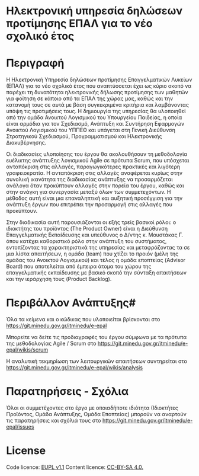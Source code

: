 # Ηλεκτρονική υπηρεσία δηλώσεων προτίμησης ΕΠΑΛ για το νέο σχολικό έτος  #

# Περιγραφή #

 Η Ηλεκτρονική Υπηρεσία δηλώσεων προτίμησης Επαγγελματικών Λυκείων (ΕΠΑΛ) για το νέο σχολικό έτος που αναπτύσσεται έχει ως κύριο σκοπό να παρέχει τη δυνατότητα ηλεκτρονικής δήλωσης προτίμησης των μαθητών για φοίτηση σε κάποιο από τα ΕΠΑΛ της χώρας μας, καθώς και την κατανομή τους σε αυτά με βάση συγκεκριμένα κριτήρια και λαμβάνοντας υπόψη τις προτιμήσεις τους.  Η δημιουργία της υπηρεσίας θα υλοποιηθεί από την ομάδα Ανοικτού Λογισμικού του Υπουργείου Παιδείας, η οποία είναι αρμόδια για τον Σχεδιασμό, Ανάπτυξη και Συντήρηση Εφαρμογών Ανοικτού Λογισμικού του ΥΠΠΕΘ και υπάγεται στη Γενική Διεύθυνση Στρατηγικού Σχεδιασμού, Προγραμματισμού και Ηλεκτρονικής Διακυβέρνησης.

Οι διαδικασίες υλοποίησης του έργου θα ακολουθήσουν τη μεθοδολογία ευέλικτης ανάπτυξης λογισμικού Agile σε πρότυπα Scrum, που υπόσχεται ανταπόκριση στις αλλαγές, παραγωγικότερες πρακτικές και λιγότερη γραφειοκρατία. Η ανταπόκριση στις αλλαγές αναφέρεται κυρίως στην συνολική ικανότητα της διαδικασίας ανάπτυξης να προσαρμόζεται ανάλογα όταν προκύπτουν αλλαγές στην πορεία του έργου, καθώς και στην ανάγκη για συνεργασία μεταξύ όλων των συμμετεχόντων.  Η μέθοδος αυτή είναι μια επαναληπτική και αυξητική προσέγγιση για την ανάπτυξη έργων που επιτρέπει την προσαρμογή στις αλλαγές που προκύπτουν.

Στην διαδικασία αυτή παρουσιάζονται οι εξής τρείς βασικοί ρόλοι: ο ιδιοκτήτης του προϊόντος (The Product Owner)  είναι η Διεύθυνση Επαγγελματικής Εκπαίδευσης και υπεύθυνος ο  Δ/ντης  κ. Μουστάκας Γ.  όπου κατέχει καθοριστικό ρόλο στην ανάπτυξη του συστήματος, εντοπίζοντας τα χαρακτηριστικά της υπηρεσίας και μεταφράζοντας τα σε μια λίστα απαιτήσεων,   η ομάδα (team) που χτίζει το προιόν (μέλη της ομάδας του Ανοικτού Λογισμικού) και τέλος η ομάδα εποπτείας (Advisor Board) που αποτελείται από έμπειρα άτομα του χώρου της επαγγελματικής εκπαίδευσης με βασικό σκοπό την σύνταξη απαιτήσεων και την ιεράρχηση τους (Product Backlog).

# Περιβάλλον Ανάπτυξης#

Όλα τα κείμενα και ο κώδικας που υλοποιείται  βρίσκονται στο https://git.minedu.gov.gr/itminedu/e-epal

Μπορείτε να δείτε τις προδιαγραφές του έργου σύμφωνα με τα πρότυπα της μεθοδολογίας Agile / Scrum  στο https://git.minedu.gov.gr/itminedu/e-epal/wikis/scrum

Η αναλυτική τεκμηρίωση των λειτουργικών απαιτήσεων συντηρείται στο https://git.minedu.gov.gr/itminedu/e-epal/wikis/analysis

# Παρατηρήσεις - Σχόλια #

Όλοι οι συμμετέχοντες στο έργο με οποιαδήποτε ιδιότητα (Ιδιοκτήτες Προϊόντος,  Ομάδα Ανάπτυξης, Ομάδα Εποπτείας) μπορούν να αναρτούν τις παρατηρήσεις και σχόλιά τους στο https://git.minedu.gov.gr/itminedu/e-epal/issues

# License

Code licence: [EUPL v1.1](http://ec.europa.eu/idabc/eupl.html) Content licence: [CC-BY-SA 4.0.](https://creativecommons.ellak.gr/2015/08/21/%CE%B5%CE%BD%CE%B1%CF%82-%CE%B1%CF%80%CE%BB%CF%8C%CF%82-%CE%BF%CE%B4%CE%B7%CE%B3%CF%8C%CF%82-%CE%B3%CE%B9%CE%B1-%CF%84%CE%B9%CF%82-%CE%AC%CE%B4%CE%B5%CE%B9%CE%B5%CF%82-creative-commons-4-0/)
